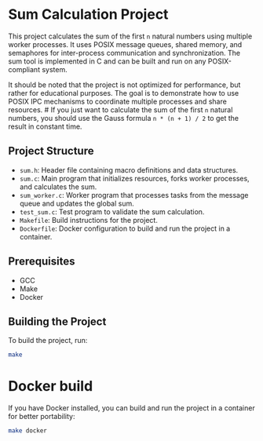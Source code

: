 # Sum Calculation Project

This project calculates the sum of the first `n` natural numbers using multiple worker processes. It uses POSIX message queues, shared memory, and semaphores for inter-process communication and synchronization.
The sum tool is implemented in C and can be built and run on any POSIX-compliant system.

It should be noted that the project is not optimized for performance, but rather for educational purposes. 
The goal is to demonstrate how to use POSIX IPC mechanisms to coordinate multiple processes and share resources. #
If you just want to calculate the sum of the first `n` natural numbers, you should use the Gauss formula `n * (n + 1) / 2` to get the result in constant time.

## Project Structure

- `sum.h`: Header file containing macro definitions and data structures.
- `sum.c`: Main program that initializes resources, forks worker processes, and calculates the sum.
- `sum_worker.c`: Worker program that processes tasks from the message queue and updates the global sum.
- `test_sum.c`: Test program to validate the sum calculation.
- `Makefile`: Build instructions for the project.
- `Dockerfile`: Docker configuration to build and run the project in a container.

## Prerequisites

- GCC
- Make
- Docker

## Building the Project

To build the project, run:

```sh
make
```

# Docker build

If you have Docker installed, you can build and run the project in a container for better portability:

```sh
make docker
```